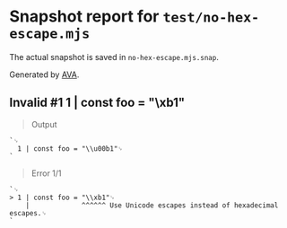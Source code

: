 # Snapshot report for `test/no-hex-escape.mjs`

The actual snapshot is saved in `no-hex-escape.mjs.snap`.

Generated by [AVA](https://avajs.dev).

## Invalid #1 1 | const foo = "\xb1"

> Output

    `␊
      1 | const foo = "\\u00b1"␊
    `

> Error 1/1

    `␊
    > 1 | const foo = "\\xb1"␊
        |             ^^^^^^ Use Unicode escapes instead of hexadecimal escapes.␊
    `
